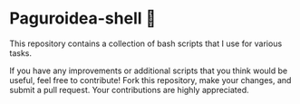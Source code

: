 # Paguroidea-shell 🐚

This repository contains a collection of bash scripts that I use for various tasks.

If you have any improvements or additional scripts that you think would be useful, feel free to contribute! Fork this repository, make your changes, and submit a pull request. Your contributions are highly appreciated.
